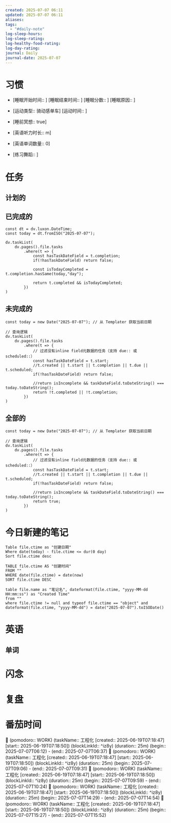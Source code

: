 ```yaml
---
created: 2025-07-07 06:11
updated: 2025-07-07 06:11
aliases: 
tags:
  - "#daily-note"
log-sleep-hours: 
log-sleep-rating: 
log-healthy-food-rating: 
log-day-rating: 
journal: Daily
journal-date: 2025-07-07
---
```

# 习惯
- [睡眠开始时间:: ] [睡眠结束时间:: ] [睡眠分数:: ] [睡眠原因:: ] 
- [运动类型:: 骑动感单车] [运动时间:: ]
- [睡前冥想:: true]

- [英语听力时长:: m]
- [英语单词数量:: 0]

- [练习舞蹈:: ]

# 任务

## 计划的

## 已完成的
```dataviewjs
const dt = dv.luxon.DateTime;
const today = dt.fromISO("2025-07-07");

dv.taskList(
    dv.pages().file.tasks
        .where(t => {
            const hasTaskDateField = t.completion;
            if(!hasTaskDateField) return false;
            
            const isTodayCompleted = t.completion.hasSame(today,"day");
            
            return t.completed && isTodayCompleted;
        })
)
```


## 未完成的

```dataviewjs
const today = new Date("2025-07-07"); // 从 Templater 获取当前日期

// 查询逻辑
dv.taskList(
    dv.pages().file.tasks
        .where(t => {
	        // 过滤没有inline field元数据的任务（支持 due:: 或 scheduled::）
            const hasTaskDateField = t.start;
            //t.created || t.start || t.completion || t.due || t.scheduled;
            if(!hasTaskDateField) return false;
            
            //return isIncomplete && taskDateField.toDateString() === today.toDateString();
            return !t.completed || !t.completion;
        })
)
```

## 全部的
```dataviewjs
const today = new Date("2025-07-07"); // 从 Templater 获取当前日期

// 查询逻辑
dv.taskList(
    dv.pages().file.tasks
        .where(t => {
	        // 过滤没有inline field元数据的任务（支持 due:: 或 scheduled::）
            const hasTaskDateField = t.start;
            //t.created || t.start || t.completion || t.due || t.scheduled;
            if(!hasTaskDateField) return false;
            
            //return isIncomplete && taskDateField.toDateString() === today.toDateString();
            return true;
        })
)
```

# 今日新建的笔记
```dataview
Table file.ctime as "创建日期"
Where date(today) - file.ctime <= dur(0 day)
Sort file.ctime desc
```

```dataview
TABLE file.ctime AS "创建时间"
FROM ""
WHERE date(file.ctime) = date(now)
SORT file.ctime DESC
```

```dataview
table file.name as "笔记名", dateformat(file.ctime, "yyyy-MM-dd HH:mm:ss") as "Created Time"
from ""
where file.ctime != null and typeof file.ctime == "object" and dateformat(file.ctime, "yyyy-MM-dd") = date("2025-07-07").toISODate()
```

# 英语
## 单词

# 闪念



# 复盘


# 番茄时间

🍅 (pomodoro:: WORK) (taskName:: 工程化 [created:: 2025-06-19T07:18:47] [start:: 2025-06-19T07:18:50]) (blockLinkId::  ^iz8y) (duration:: 25m) (begin:: 2025-07-07T06:12) - (end:: 2025-07-07T06:37)
🍅 (pomodoro:: WORK) (taskName:: 工程化 [created:: 2025-06-19T07:18:47] [start:: 2025-06-19T07:18:50]) (blockLinkId::  ^iz8y) (duration:: 25m) (begin:: 2025-07-07T09:06) - (end:: 2025-07-07T09:31)
🍅 (pomodoro:: WORK) (taskName:: 工程化 [created:: 2025-06-19T07:18:47] [start:: 2025-06-19T07:18:50]) (blockLinkId::  ^iz8y) (duration:: 25m) (begin:: 2025-07-07T09:59) - (end:: 2025-07-07T10:24)
🍅 (pomodoro:: WORK) (taskName:: 工程化 [created:: 2025-06-19T07:18:47] [start:: 2025-06-19T07:18:50]) (blockLinkId::  ^iz8y) (duration:: 25m) (begin:: 2025-07-07T14:29) - (end:: 2025-07-07T14:54)
🍅 (pomodoro:: WORK) (taskName:: 工程化 [created:: 2025-06-19T07:18:47] [start:: 2025-06-19T07:18:50]) (blockLinkId::  ^iz8y) (duration:: 25m) (begin:: 2025-07-07T15:27) - (end:: 2025-07-07T15:52)